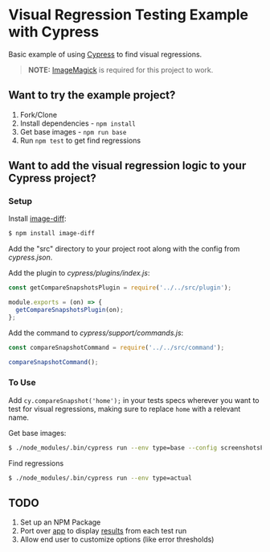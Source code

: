 # Visual Regression Testing Example with Cypress

Basic example of using [Cypress](https://www.cypress.io/) to find visual regressions.

> **NOTE:** [ImageMagick](http://www.imagemagick.org/script/index.php) is required for this project to work.

## Want to try the example project?

1. Fork/Clone
1. Install dependencies - `npm install`
1. Get base images - `npm run base`
1. Run `npm test` to get find regressions

## Want to add the visual regression logic to your Cypress project?

### Setup

Install [image-diff](https://github.com/uber-archive/image-diff):

```sh
$ npm install image-diff
```

Add the "src" directory to your project root along with the config from *cypress.json*.

Add the plugin to *cypress/plugins/index.js*:

```javascript
const getCompareSnapshotsPlugin = require('../../src/plugin');

module.exports = (on) => {
  getCompareSnapshotsPlugin(on);
};
```

Add the command to *cypress/support/commands.js*:

```javascript
const compareSnapshotCommand = require('../../src/command');

compareSnapshotCommand();
```

### To Use

Add `cy.compareSnapshot('home');` in your tests specs wherever you want to test for visual regressions, making sure to replace `home` with a relevant name.

Get base images:

```sh
$ ./node_modules/.bin/cypress run --env type=base --config screenshotsFolder=cypress/snapshots/base
```

Find regressions

```sh
$ ./node_modules/.bin/cypress run --env type=actual
```

## TODO

1. Set up an NPM Package
1. Port over [app](https://github.com/mjhea0/testcafe-visual-regression/blob/master/src/app.js) to display [results](https://github.com/mjhea0/testcafe-visual-regression/blob/master/docs/example.png) from each test run
1. Allow end user to customize options (like error thresholds)
